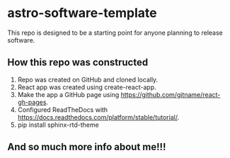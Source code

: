 # astro-software-template
This repo is designed to be a starting point for anyone planning to release software.

## How this repo was constructed
1. Repo was created on GitHub and cloned locally.
2. React app was created using create-react-app.
3. Make the app a GitHub page using https://github.com/gitname/react-gh-pages.
4. Configured ReadTheDocs with https://docs.readthedocs.com/platform/stable/tutorial/.
5. pip install sphinx-rtd-theme

## And so much more info about me!!!